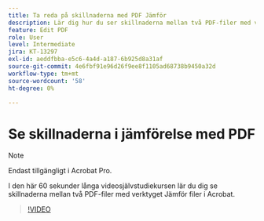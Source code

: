 ```yaml
---
title: Ta reda på skillnaderna med PDF Jämför
description: Lär dig hur du ser skillnaderna mellan två PDF-filer med verktyget Jämför filer i Acrobat
feature: Edit PDF
role: User
level: Intermediate
jira: KT-13297
exl-id: aeddfbba-e5c6-4a4d-a187-6b925d8a31af
source-git-commit: 4e6fbf91e96d26f9ee8f1105ad68738b9450a32d
workflow-type: tm+mt
source-wordcount: '58'
ht-degree: 0%

---
```


# Se skillnaderna i jämförelse med PDF

>[!NOTE]
>
>Endast tillgängligt i Acrobat Pro.

I den här 60 sekunder långa videosjälvstudiekursen lär du dig se skillnaderna mellan två PDF-filer med verktyget Jämför filer i Acrobat.

>[!VIDEO](https://video.tv.adobe.com/v/3409905?quality=12&learn=on&hidetitle=true)
